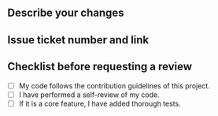 ## Describe your changes

## Issue ticket number and link

## Checklist before requesting a review
*   [ ] My code follows the contribution guidelines of this project.
*   [ ] I have performed a self-review of my code.
*   [ ] If it is a core feature, I have added thorough tests.
